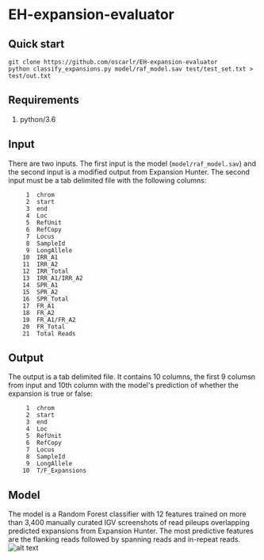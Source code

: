 # EH-expansion-evaluator
## Quick start
```
git clone https://github.com/oscarlr/EH-expansion-evaluator
python classify_expansions.py model/raf_model.sav test/test_set.txt > test/out.txt
```
## Requirements
1. python/3.6
## Input
There are two inputs. The first input is the model (```model/raf_model.sav```) and the second input is a modified output from Expansion Hunter. The second input must be a tab delimited file with the following columns:
```
     1	chrom
     2	start
     3	end
     4	Loc
     5	RefUnit
     6	RefCopy
     7	Locus
     8	SampleId
     9	LongAllele
    10	IRR_A1
    11	IRR_A2
    12	IRR_Total
    13	IRR_A1/IRR_A2
    14	SPR_A1
    15	SPR_A2
    16	SPR_Total
    17	FR_A1
    18	FR_A2
    19	FR_A1/FR_A2
    20	FR_Total
    21	Total Reads
```
## Output
The output is a tab delimited file. It contains 10 columns, the first 9 columsn from input and 10th column with the model's prediction of whether the expansion is true or false:
```
     1	chrom
     2	start
     3	end
     4	Loc
     5	RefUnit
     6	RefCopy
     7	Locus
     8	SampleId
     9	LongAllele
    10	T/F_Expansions
```
## Model
The model is a Random Forest classifier with 12 features trained on more than 3,400 manually curated IGV screenshots of read pileups overlapping predicted expansions from Expansion Hunter. The most predictive features are the flanking reads followed by spanning reads and in-repeat reads.
![alt text](https://github.com/oscarlr/EH-expansion-evaluator/blob/main/figs/feat_scores.png?raw=true&s=200)
